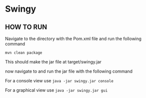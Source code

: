 # Swingy

## HOW TO RUN

Navigate to the directory with the Pom.xml file and run the following command

`mvn clean package`

This should make the jar file at target/swingy.jar

now navigate to and run the jar file with the following command

For a console view use
`java -jar swingy.jar console`

For a graphical view use
`java -jar swingy.jar gui`